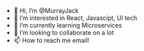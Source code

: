 - 👋 Hi, I’m @MurrayJack
- 👀 I’m interested in React, Javascipt, UI tech
- 🌱 I’m currently learning Microservices
- 💞️ I’m looking to collaborate on a lot
- 📫 How to reach me email!

<!---
MurrayJack/MurrayJack is a ✨ special ✨ repository because its `README.md` (this file) appears on your GitHub profile.
You can click the Preview link to take a look at your changes.
--->
